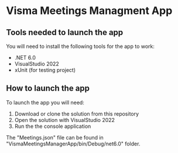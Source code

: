 # Visma Meetings Managment App

## Tools needed to launch the app

You will need to install the following tools for the app to work:
* .NET 6.0
* VisualStudio 2022
* xUnit (for testing project)

## How to launch the app

To launch the app you will need:
1. Download or clone the solution from this repository
2. Open the solution with VisualStudio 2022
3. Run the the console application

The "Meetings.json" file can be found in "VismaMeetingsManagerApp/bin/Debug/net6.0" folder.

